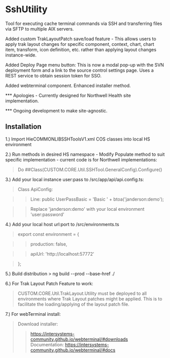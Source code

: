 # SshUtility
Tool for executing cache terminal commands via SSH and transferring files via SFTP to multiple AIX servers.

Added custom TrakLayoutPatch save/load feature - This allows users to apply trak layout changes for specific component, context, chart, chart item, transform, icon definition, etc. rather than applying layout changes instance-wide.

Added Deploy Page menu button: This is now a modal pop-up with the SVN deployment form and a link to the source control settings page. Uses a REST service to obtain session token for SSO.

Added webterminal component. Enhanced installer method. 

*** Apologies - Currently designed for Northwell Health site implementation.

***             Ongoing development to make site-agnostic.

## Installation
1.) Import HieCOMMONLIBSSHToolsV1.xml COS classes into local HS environment

2.) Run methods in desired HS namespace - Modify Populate method to suit specific implementation - current code is for Northwell implementations: 
  > Do ##Class(CUSTOM.CORE.Util.SSHTool.GeneralConfig).Configure() 

3.) Add your local instance user:pass to /src/app/api/api.config.ts:
  > Class ApiConfig:
  
  > > Line: public UserPassBasic = 'Basic ' + btoa('janderson:demo');
  
  > > Replace 'janderson:demo' with your local environment 'user:password'

4.) Add your local host url:port to /src/environments.ts
  > export const environment = {
  
  > > production: false,
  
  > > apiUrl: 'http://localhost:57772'
  
  > };

5.) Build distribution
	>  ng build --prod --base-href ./
	
6.) For Trak Layout Patch Feature to work:
  > CUSTOM.CORE.Util.TrakLayout.Utility must be deployed to all environments where Trak Layout patches might be applied. This is to facilitate the loading/applying of the layout patch file.

7.) For webTerminal install: 
  > Download installer:
  > > https://intersystems-community.github.io/webterminal/#downloads   
  > Documentation:
  > > https://intersystems-community.github.io/webterminal/#docs
